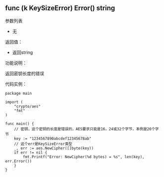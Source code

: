 ## func (k KeySizeError) Error() string

参数列表

- 无

返回值：

- 返回string

功能说明：

返回密钥长度的错误

代码实例：

  	package main
	
	import (
		"crypto/aes"
		"fmt"
	)
	
	func main() {
		// 密钥，这个密钥的长度是错误的，AES要求只能是16，24或32个字节，本例是26个字节
		key := "1234567890abcdef12345678ab"
		// 这个err是KeySizeError类型
		_, err := aes.NewCipher([]byte(key))
		if err != nil {
			fmt.Printf("Error: NewCipher(%d bytes) = %s", len(key), err.Error())
		}
	}
